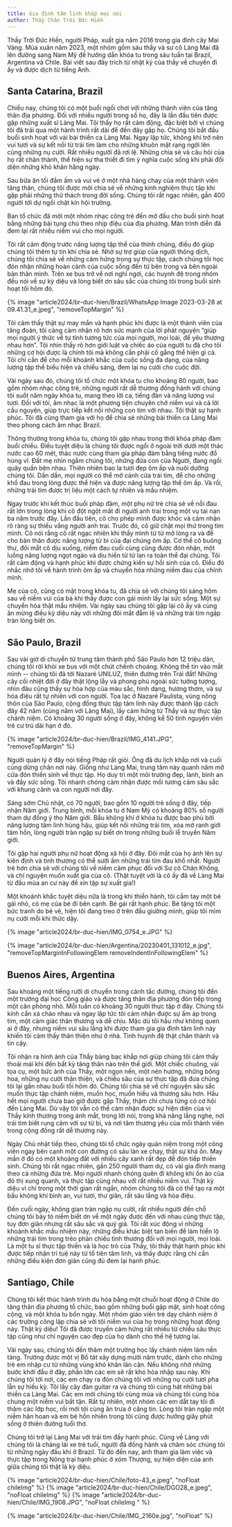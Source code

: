 ```yaml
---
title: Gia đình tâm linh khắp mọi nơi
author: Thầy Chân Trời Đức Hiền
---
```


<p class="editors-preface">Thầy Trời Đức Hiền, người Pháp, xuất gia năm 2016 trong gia đình cây Mai Vàng. Mùa xuân năm 2023, một nhóm gồm sáu thầy và sư cô Làng Mai đã lên đường sang Nam Mỹ để hướng dẫn khóa tu trong sáu tuần tại Brazil, Argentina và Chile. Bài viết sau đây trích từ nhật ký của thầy về chuyến đi ấy và được dịch từ tiếng Anh.</p>

## Santa Catarina, Brazil

Chiều nay, chúng tôi có một buổi ngồi chơi với những thành viên của tăng thân địa phương. Đối với nhiều người trong số họ, đây là lần đầu tiên được gặp những xuất sĩ Làng Mai. Tôi thấy họ rất cảm động, đặc biệt bởi vì chúng tôi đã trải qua một hành trình rất dài để đến đây gặp họ. Chúng tôi bắt đầu buổi sinh hoạt với vài bài thiền ca Làng Mai. Ngay lập tức, không khí trở nên vui tươi và sự kết nối từ trái tim làm cho những khuôn mặt rạng ngời lên cùng những nụ cười. Rất nhiều người đã rơi lệ. Những chia sẻ và câu hỏi của họ rất chân thành, thể hiện sự tha thiết đi tìm ý nghĩa cuộc sống khi phải đối diện những khó khăn hằng ngày.

Sau bữa ăn tối đầm ấm và vui vẻ ở một nhà hàng chay của một thành viên tăng thân, chúng tôi được mời chia sẻ về những kinh nghiệm thực tập khi gặp phải những thử thách trong đời sống. Chúng tôi rất ngạc nhiên, gần 400 người tới dự ngồi chật kín hội trường.

Ban tổ chức đã mời một nhóm nhạc công trẻ đến mở đầu cho buổi sinh hoạt bằng những bài tụng chú theo nhịp điệu của địa phương. Màn trình diễn đã đem lại rất nhiều niềm vui cho mọi người.

Tôi rất cảm động trước năng lượng tập thể của thính chúng, điều đó giúp chúng tôi thêm tự tin khi chia sẻ. Nhờ sự trợ giúp của người thông dịch, chúng tôi chia sẻ về những cảm hứng trong sự thực tập, cách chúng tôi học đón nhận những hoàn cảnh của cuộc sống đến từ bên trong và bên ngoài bản thân mình. Trên xe bus trở về nơi nghỉ ngơi, các huynh đệ trong nhóm đều nói về sự kỳ diệu và lòng biết ơn sâu sắc của chúng tôi trong buổi sinh hoạt tối hôm đó.

{% image "article2024/br-duc-hien/Brazil/WhatsApp Image 2023-03-28 at 09.41.31_e.jpeg", "removeTopMargin" %}

Tôi cảm thấy thật sự may mắn và hạnh phúc khi được là một thành viên của tăng đoàn, tôi càng cảm nhận rõ hơn sức mạnh của lời phát nguyện “giúp mọi người ý thức về tự tính tương tức của mọi người, mọi loài, để yêu thương nhau hơn”. Tôi nhìn thấy rõ hơn giới luật và chiếc áo của người tu đã cho tôi những cơ hội được là chính tôi mà không cần phải cố gắng thể hiện gì cả. Tôi chỉ cần để cho mỗi khoảnh khắc của cuộc sống đa dạng, của năng lượng tập thể biểu hiện và chiếu sáng, đem lại nụ cười cho cuộc đời.

Vài ngày sau đó, chúng tôi tổ chức một khóa tu cho khoảng 80 người, bao gồm nhóm nhạc công trẻ, những người rất dễ thương đồng hành với chúng tôi suốt năm ngày khóa tu, mang theo lời ca, tiếng đàn và năng lượng vui tươi. Đối với tôi, âm nhạc là một phương tiện chuyên chở niềm vui và cả lời cầu nguyện, giúp trực tiếp kết nối những con tim với nhau. Tôi thật sự hạnh phúc. Tôi đã cùng tham gia với họ để chia sẻ những bài thiền ca Làng Mai theo phong cách âm nhạc Brazil.

Thông thường trong khóa tu, chúng tôi gặp nhau trong thời khóa pháp đàm buổi chiều. Điều tuyệt diệu là chúng tôi được ngồi ở ngoài trời dưới một thác nước cao 60 mét, thác nước cùng tham gia pháp đàm bằng tiếng nước đổ hùng vĩ. Đất mẹ nhìn ngắm chúng tôi, những đứa con của Người, đang ngồi quây quần bên nhau. Thiên nhiên bao la tươi đẹp ôm ấp và nuôi dưỡng chúng tôi. Dần dần, mọi người có thể mở cánh cửa trái tim, để cho những khổ đau trong lòng được thể hiện và được năng lượng tập thể ôm ấp. Và rồi, những trái tim được trị liệu một cách tự nhiên và mầu nhiệm.

Ngay trước khi kết thúc buổi pháp đàm, một phụ nữ trẻ chia sẻ về nỗi đau rất lớn trong lòng khi cô đột ngột mất đi người anh trai trong một vụ tai nạn ba năm trước đây. Lần đầu tiên, cô cho phép mình được khóc và cảm nhận rõ ràng sự thiếu vắng người anh trai. Trước đó, cô giữ chặt mọi thứ trong tim mình. Cô nói rằng cô rất ngạc nhiên khi thấy mình từ từ mở lòng ra và để cho bản thân được năng lượng từ bi của đại chúng ôm ấp. Cơ thể cô buông thư, đôi mắt cô dịu xuống, niềm đau cuối cùng cũng được đón nhận, một luồng năng lượng ngọt ngào và dịu hiền từ từ lan ra toàn thể đại chúng. Tôi rất cảm động và hạnh phúc khi được chứng kiến sự hồi sinh của cô. Điều đó nhắc nhở tôi về hành trình ôm ấp và chuyển hóa những niềm đau của chính mình.

Mẹ của cô, cũng có mặt trong khóa tu, đã chia sẻ với chúng tôi sáng hôm sau về niềm vui của bà khi thấy được con gái mình lấy lại sức sống. Một sự chuyển hóa thật mầu nhiệm. Vài ngày sau chúng tôi gặp lại cô ấy và cùng ăn mừng điều kỳ diệu này với những đôi mắt đẫm lệ và những trái tim ngập tràn lòng biết ơn.

## São Paulo, Brazil

Sau vài giờ di chuyển từ trung tâm thành phố São Paulo hơn 12 triệu dân, chúng tôi rời khỏi xe bus với một chút chếnh choáng. Không thể tin vào mắt mình -- chúng tôi đã tới Nazaré UNILUZ, thiên đường trên Trái đất! Những cây cối nhiệt đới ở đây thật lộng lẫy và phong phú ngoài sức tưởng tượng, nhìn đâu cũng thấy sự hòa hợp của màu sắc, hình dạng, hương thơm, và sự hòa điệu rất tự nhiên với con người. Tọa lạc ở Nazaré Paulista, vùng nông thôn của São Paulo, cộng đồng thực tập tâm linh này được thành lập cách đây 42 năm (cùng năm với Làng Mai), lấy cảm hứng từ Thầy và sự thực tập chánh niệm. Có khoảng 30 người sống ở đây, không kể 50 tình nguyện viên trẻ cư trú dài hạn ở đó.

{% image "article2024/br-duc-hien/Brazil/IMG_4141.JPG", "removeTopMargin" %}

Người quản lý ở đây nói tiếng Pháp rất giỏi. Ông đã du lịch khắp nơi và cuối cùng dừng chân nơi này. Giống như Làng Mai, trung tâm này quanh năm mở cửa đón thiền sinh về thực tập. Họ duy trì một môi trường đẹp, lành, bình an và đầy sức sống. Tôi nhanh chóng cảm nhận được mối tương cảm sâu sắc với khung cảnh và con người nơi đây.

Sáng sớm Chủ nhật, có 70 người, bao gồm 10 người trẻ sống ở đây, tiếp nhận Năm giới. Trung bình, mỗi khóa tu ở Nam Mỹ có khoảng 80% số người tham dự đồng ý thọ Năm giới. Bầu không khí ở khóa tu được bao phủ bởi năng lượng tâm linh hùng hậu, giúp kết nối những trái tim, xóa mờ ranh giới tâm hồn, lòng người tràn ngập sự biết ơn trong những buổi lễ truyền Năm giới.

Tôi gặp hai người phụ nữ hoạt động xã hội ở đây. Đôi mắt của họ ánh lên sự kiên định và tình thương có thể sưởi ấm những trái tim đau khổ nhất. Người trẻ hơn chia sẻ với chúng tôi về niềm cảm phục đối với Sư cô Chân Không, và chí nguyện muốn xuất gia của cô. (Thật tuyệt vời là cô ấy đã về Làng Mai từ đầu mùa an cư này để xin tập sự xuất gia!)

Một khoảnh khắc tuyệt diệu nữa là trong khi thiền hành, tôi cầm tay một bé gái nhỏ, có mẹ của bé đi bên cạnh. Bé gái rất hạnh phúc. Bé tặng tôi một bức tranh do bé vẽ, hiện tôi đang treo ở trên đầu giường mình, giúp tôi mỉm nụ cười mỗi khi thức dậy.

{% image "article2024/br-duc-hien/IMG_0754_e.JPG" %}

<div class="page-break"></div>

{% image "article2024/br-duc-hien/Argentina/20230401_131012_e.jpg", "removeTopMarginInFollowingElem removeIndentInFollowingElem" %}

## Buenos Aires, Argentina

Sau khoảng một tiếng rưỡi di chuyển trong cảnh tắc đường, chúng tôi đến một trường đại học Công giáo và được tăng thân địa phương đón tiếp trong một căn phòng nhỏ. Mỗi tuần có khoảng 30 người thực tập ở đây. Chúng tôi kính cẩn xá chào nhau và ngay lập tức tôi cảm nhận được sự ấm áp trong tim, một cảm giác thân thương và dễ chịu. Mặc dù tôi hầu như không quen ai ở đây, nhưng niềm vui sâu lắng khi được tham gia gia đình tâm linh này khiến tôi cảm thấy thân thiện như ở nhà. Tình huynh đệ thật chân thành và tin cậy.

Tôi nhận ra hình ảnh của Thầy bàng bạc khắp nơi giúp chúng tôi cảm thấy thoải mái khi đến bất kỳ tăng thân nào trên thế giới. Một chiếc chuông, vài tọa cụ, một bức ảnh của Thầy, một ngọn nến, một nén hương, những bông hoa, những nụ cười thân thiện, và chiều sâu của sự thực tập đã đưa chúng tôi lại gần nhau buổi tối hôm đó. Chúng tôi chia sẻ về chí nguyện sâu sắc muốn thực tập chánh niệm, muốn học, muốn hiểu và thương sâu hơn. Hầu hết mọi người chưa bao giờ được gặp Thầy, thậm chí chưa từng có cơ hội đến Làng Mai. Dù vậy tôi vẫn có thể cảm nhận được sự hiện diện của vị Thầy kính thương trong ánh mắt, trong lời nói, trong khả năng lắng nghe, nơi trái tim biết rung cảm với sự từ bi, và nơi tâm thương yêu của mỗi thành viên trong cộng đồng rất dễ thương này.

Ngày Chủ nhật tiếp theo, chúng tôi tổ chức ngày quán niệm trong một công viên ngay bên cạnh một con đường có sáu làn xe chạy, thật sự khá ồn. May mắn ở đó có một khoảng đất với nhiều cây xanh rất đẹp để đón tiếp thiền sinh. Chúng tôi rất ngạc nhiên, gần 250 người tham dự, có vài gia đình mang theo cả những đứa trẻ. Mọi người nhanh chóng quên đi không khí ồn ào của đô thị xung quanh, và thực tập cùng nhau với rất nhiều niềm vui. Thật kỳ diệu vì chỉ trong một thời gian rất ngắn, nhóm chúng tôi đã có thể tạo ra một bầu không khí bình an, vui tươi, thư giãn, rất sâu lắng và hòa điệu.

Đến cuối ngày, không gian tràn ngập nụ cười, rất nhiều người đến chỗ chúng tôi bày tỏ niềm biết ơn về một ngày được đến với nhau cùng thực tập, tuy đơn giản nhưng rất sâu sắc và quý giá. Tôi rất xúc động vì những khoảnh khắc mầu nhiệm này, những điều khác biệt tan biến để làm hiển lộ những trái tim trong trẻo phản chiếu tình thương đối với mọi người, mọi loài. Là một tu sĩ thực tập thiền và là học trò của Thầy, tôi thấy thật hạnh phúc khi được tiếp nhận trí tuệ này từ tổ tiên tâm linh, và thấy được rằng chỉ cần những điều kiện đơn giản cũng đủ đem lại hạnh phúc.

<div class="page-break"></div>

## Santiago, Chile

Chúng tôi kết thúc hành trình du hóa bằng một chuỗi hoạt động ở Chile do tăng thân địa phương tổ chức, bao gồm những buổi gặp mặt, sinh hoạt công cộng, và một khóa tu bốn ngày. Một nhóm giáo viên trẻ dạy chánh niệm ở các trường công lập chia sẻ với tôi niềm vui của họ trong những hoạt động này. Thật kỳ diệu! Tôi đã được truyền cảm hứng rất nhiều từ chiều sâu thực tập cũng như chí nguyện cao đẹp của họ dành cho thế hệ tương lai.

Vài ngày sau, chúng tôi đến thăm một trường học lấy chánh niệm làm nền tảng. Trường được một vị Bồ tát xây dựng mười năm trước, dành cho những trẻ em nhập cư từ những vùng khó khăn lân cận. Nếu không nhờ những bước khởi đầu ở đây, phần lớn các em sẽ rất khó hòa nhập sau này. Khi chúng tôi tới nơi, các em chạy ra đón chúng tôi với những nụ cười tươi pha lẫn sự hiếu kỳ. Tôi lấy cây đàn guitar ra và chúng tôi cùng hát những bài thiền ca Làng Mai. Các em mời chúng tôi cùng múa và chúng tôi cùng hòa chung một niềm vui bất tận. Rất tự nhiên, một nhóm các em dắt tay tôi đi thăm các lớp học, rồi mời tôi cùng ăn trưa ở căng tin. Lòng tôi tràn ngập một niềm hân hoan và em bé hồn nhiên trong tôi cũng được hưởng giây phút sống ở thiên đường tuổi thơ.

Chúng tôi trở lại Làng Mai với trái tim đầy hạnh phúc. Cùng về Làng với chúng tôi là chàng lái xe trẻ tuổi, người đã đồng hành và chăm sóc chúng tôi từ những ngày đầu khi ở Brazil. Từ đó đến nay, anh tham gia làm việc và thực tập trong Nông trại hạnh phúc ở xóm Thượng, sự hiện diện của anh giữa chúng tôi thật là kỳ diệu.

<div class="article-end"></div>

{% image "article2024/br-duc-hien/Chile/foto-43_e.jpeg", "noFloat chileImg" %}
{% image "article2024/br-duc-hien/Chile/DGO28_e.jpeg", "noFloat chileImg" %}
{% image "article2024/br-duc-hien/Chile/IMG_1908.JPG", "noFloat chileImg
" %}

{% image "article2024/br-duc-hien/Chile/IMG_2160e.jpg", "noFloat" %}
